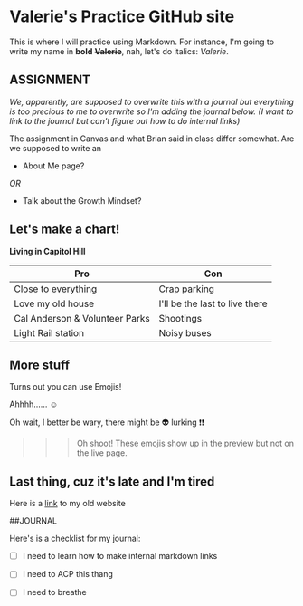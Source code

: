 # Valerie's Practice GitHub site

This is where I will practice using Markdown.  For instance, I'm going to write my name in **bold**  ~~**Valerie**~~, nah, let's do italics: *Valerie*.

## ASSIGNMENT

*We, apparently, are supposed to overwrite this with a journal but everything is too precious to me to overwrite so I'm adding the journal below.  (I want to link to the journal but can't figure out how to do internal links)*

The assignment in Canvas and what Brian said in class differ somewhat.  Are we supposed to write an 
- About Me page? 

 *OR*
- Talk about the Growth Mindset?

## Let's make a chart!
**Living in Capitol Hill**

Pro | Con
-------|--------
Close to everything | Crap parking
Love my old house   | I'll be the last to live there
Cal Anderson & Volunteer Parks | Shootings
Light Rail station | Noisy buses

## More stuff
Turns out you can use Emojis!

Ahhhh...... :relaxed:

Oh wait, I better be wary, there might be :alien: lurking :exclamation::exclamation:
>>> Oh shoot!  These emojis show up in the preview but not on the live page.  

## Last thing, cuz it's late and I'm tired
Here is a [link](https://www.moseleytax.com/) to my old website 


##JOURNAL

Here's is a checklist for my journal:
- [ ] I need to learn how to make internal markdown links
- [ ] I need to ACP this thang
- [ ] I need to breathe




